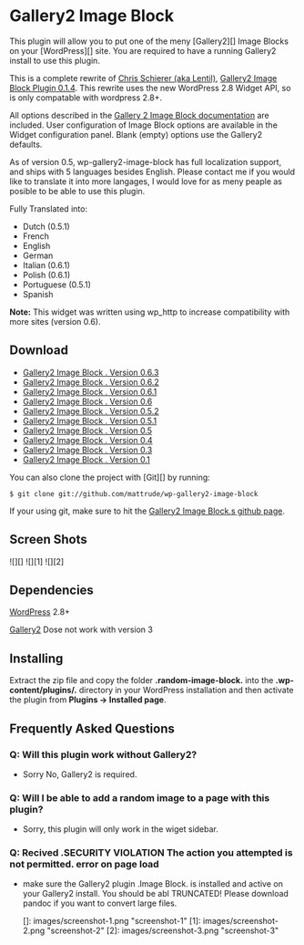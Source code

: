# Gallery2 Image Block

<div class="description">
This plugin will allow you to put one of the meny [Gallery2][] Image
Blocks on your [WordPress][] site. You are required to have a running
Gallery2 install to use this plugin.

This is a complete rewrite of [Chris Schierer (aka Lentil)][], [Gallery2
Image Block Plugin 0.1.4][]. This rewrite uses the new WordPress 2.8
Widget API, so is only compatable with wordpress 2.8+.

All options described in the [Gallery 2 Image Block documentation][] are
included. User configuration of Image Block options are available in the
Widget configuration panel. Blank (empty) options use the Gallery2
defaults.

As of version 0.5, wp-gallery2-image-block has full localization
support, and ships with 5 languages besides English. Please contact me
if you would like to translate it into more langages, I would love for
as meny peaple as posible to be able to use this plugin.

Fully Translated into:

-   Dutch (0.5.1)
-   French
-   English
-   German
-   Italian (0.6.1)
-   Polish (0.6.1)
-   Portuguese (0.5.1)
-   Spanish

**Note:** This widget was written using wp\_http to increase
compatibility with more sites (version 0.6).

</div>
  
 <a id="Download" name="Download"></a>

Download
--------

-   [Gallery2 Image Block . Version 0.6.3][]
-   [Gallery2 Image Block . Version 0.6.2][]
-   [Gallery2 Image Block . Version 0.6.1][]
-   [Gallery2 Image Block . Version 0.6][]
-   [Gallery2 Image Block . Version 0.5.2][]
-   [Gallery2 Image Block . Version 0.5.1][]
-   [Gallery2 Image Block . Version 0.5][]
-   [Gallery2 Image Block . Version 0.4][]
-   [Gallery2 Image Block . Version 0.3][]
-   [Gallery2 Image Block . Version 0.1][]

<p>
You can also clone the project with [Git][] by running:

    $ git clone git://github.com/mattrude/wp-gallery2-image-block

If your using git, make sure to hit the [Gallery2 Image Block.s github
page][].

</p>
  
 <a id="screenshots" name="screenshots"></a>

Screen Shots
------------

![][] ![][1] ![][2]

  
 <a id="Dependencies" name="Dependencies"></a>

Dependencies
------------

[WordPress][] 2.8+

[Gallery2][] Dose not work with version 3

  
 <a id="Install" name="Install"></a>

Installing
----------

Extract the zip file and copy the folder **.random-image-block.** into
the **.wp-content/plugins/.** directory in your WordPress installation
and then activate the plugin from **Plugins -\> Installed page**.

  
 <a id="FAQ" name="FAQ"></a>

Frequently Asked Questions
--------------------------

### Q: Will this plugin work without Gallery2?

-   Sorry No, Gallery2 is required.

### Q: Will I be able to add a random image to a page with this plugin?

-   Sorry, this plugin will only work in the wiget sidebar.

### Q: Recived .SECURITY VIOLATION The action you attempted is not permitted. error on page load

<ul>
<li>
make sure the Gallery2 plugin .Image Block. is installed and active on
your Gallery2 install. You should be abl TRUNCATED! Please download
pandoc if you want to convert large files.

  [Gallery2]: http://gallery.menalto.com/
  [WordPress]: http://wordpress.org/
  [Chris Schierer (aka Lentil)]: http://www.theschierers.net/blog
  [Gallery2 Image Block Plugin 0.1.4]: http://wordpress.org/extend/plugins/gallery2-image-block-widget
  [Gallery 2 Image Block documentation]: http://codex.gallery2.org/Gallery2:Modules:imageblock
  [Gallery2 Image Block . Version 0.6.3]: http://github.com/mattrude/wp-gallery2-image-block/zipball/0.6.3
  [Gallery2 Image Block . Version 0.6.2]: http://github.com/mattrude/wp-gallery2-image-block/zipball/0.6.2
  [Gallery2 Image Block . Version 0.6.1]: http://github.com/mattrude/wp-gallery2-image-block/zipball/0.6.1
  [Gallery2 Image Block . Version 0.6]: http://github.com/mattrude/wp-gallery2-image-block/zipball/0.6
  [Gallery2 Image Block . Version 0.5.2]: http://github.com/mattrude/wp-gallery2-image-block/zipball/0.5.2
  [Gallery2 Image Block . Version 0.5.1]: http://github.com/mattrude/wp-gallery2-image-block/zipball/0.5.1
  [Gallery2 Image Block . Version 0.5]: http://github.com/mattrude/wp-gallery2-image-block/zipball/0.5
  [Gallery2 Image Block . Version 0.4]: http://github.com/mattrude/wp-gallery2-image-block/zipball/0.4
  [Gallery2 Image Block . Version 0.3]: http://github.com/mattrude/wp-gallery2-image-block/zipball/0.3
  [Gallery2 Image Block . Version 0.1]: http://github.com/mattrude/wp-gallery2-image-block/zipball/0.1
  [Git]: http://git-scm.com
  [Gallery2 Image Block.s github page]: http://github.com/mattrude/wp-gallery2-image-block
  []: images/screenshot-1.png "screenshot-1"
  [1]: images/screenshot-2.png "screenshot-2"
  [2]: images/screenshot-3.png "screenshot-3"
